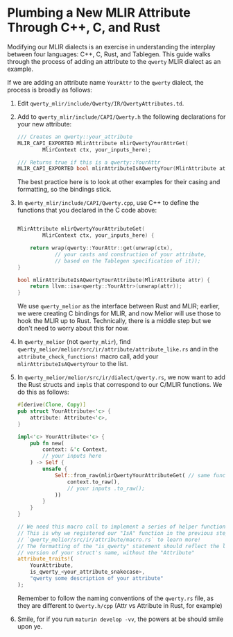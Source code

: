 Plumbing a New MLIR Attribute Through C++, C, and Rust
======================================================

Modifying our MLIR dialects is an exercise in understanding the interplay
between four languages: C++, C, Rust, and Tablegen. This guide walks through
the process of adding an attribute to the `qwerty` MLIR dialect as an example.

If we are adding an attribute name `YourAttr` to the `qwerty` dialect, the
process is broadly as follows:

 1. Edit `qwerty_mlir/include/Qwerty/IR/QwertyAttributes.td`.

 2. Add to `qwerty_mlir/include/CAPI/Qwerty.h` the following declarations for
    your new attribute:
    ```c++
    /// Creates an qwerty::your_attribute
    MLIR_CAPI_EXPORTED MlirAttribute mlirQwertyYourAttrGet(
            MlirContext ctx, your_inputs_here);

    /// Returns true if this is a qwerty::YourAttr
    MLIR_CAPI_EXPORTED bool mlirAttributeIsAQwertyYour(MlirAttribute attr);
    ```
    The best practice here is to look at other examples for their casing and
    formatting, so the bindings stick.

 3. In `qwerty_mlir/include/CAPI/Qwerty.cpp`, use C++ to define the functions
    that you declared in the C code above:
    ```c++

    MlirAttribute mlirQwertyYourAttributeGet(
            MlirContext ctx, your_inputs_here) {

        return wrap(qwerty::YourAttr::get(unwrap(ctx),
                // your casts and construction of your attribute,
                // based on the Tablegen specification of it));
    }

    bool mlirAttributeIsAQwertyYourAttribute(MlirAttribute attr) {
        return llvm::isa<qwerty::YourAttr>(unwrap(attr));
    }
    ```
    We use `qwerty_melior` as the interface between Rust and MLIR; earlier, we
    were creating C bindings for MLIR, and now Melior will use those to hook
    the MLIR up to Rust. Technically, there is a middle step but we don't need
    to worry about this for now.

 4. In `qwerty_melior` (not `qwerty_mlir`), find
    `qwerty_melior/melior/src/ir/attribute/attribute_like.rs` and in the
    `attribute_check_functions!` macro call, add your
    `mlirAttributeIsAQwertyYour` to the list.

 5. In `qwerty_melior/melior/src/ir/dialect/qwerty.rs`, we now want to add the
    Rust structs and `impl`s that correspond to our C/MLIR functions. We do
    this as follows:
    ```rust
    #[derive(Clone, Copy)]
    pub struct YourAttribute<'c> {
        attribute: Attribute<'c>,
    }

    impl<'c> YourAttribute<'c> {
        pub fn new(
            context: &'c Context,
            // your inputs here
        ) -> Self {
            unsafe {
                Self::from_raw(mlirQwertyYourAttributeGet( // same function as before!
                    context.to_raw(),
                    // your inputs .to_raw();
                ))
            }
        }
    }

    // We need this macro call to implement a series of helper functions
    // This is why we registered our "IsA" function in the previous step; take a peek in
    // `qwerty_melior/src/ir/attribute/macro.rs` to learn more!
    // The formatting of the "is_qwerty" statement should reflect the lowercase snakecase
    // version of your struct's name, without the "Attribute"
    attribute_traits!(
        YourAttribute,
        is_qwerty_<your_attribute_snakecase>,
        "qwerty some description of your attribute"
    );
    ```
    Remember to follow the naming conventions of the `qwerty.rs` file, as they
    are different to `Qwerty.h/cpp` (Attr vs Attribute in Rust, for example)

 6. Smile, for if you run `maturin develop -vv`, the powers at be should smile
    upon ye.
